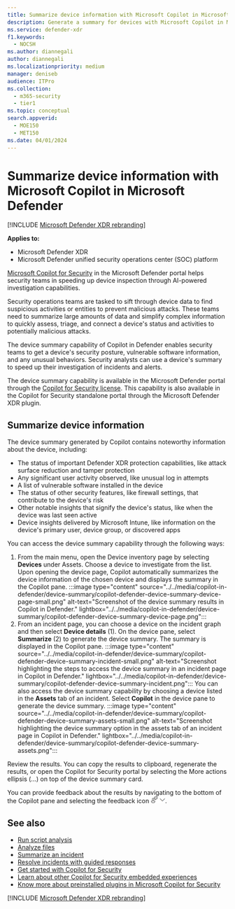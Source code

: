 ```yaml
---
title: Summarize device information with Microsoft Copilot in Microsoft Defender
description: Generate a summary for devices with Microsoft Copilot in Microsoft Defender.
ms.service: defender-xdr
f1.keywords:
  - NOCSH
ms.author: diannegali
author: diannegali
ms.localizationpriority: medium
manager: deniseb
audience: ITPro
ms.collection:
  - m365-security
  - tier1
ms.topic: conceptual
search.appverid:
  - MOE150
  - MET150
ms.date: 04/01/2024
---
```


# Summarize device information with Microsoft Copilot in Microsoft Defender

[!INCLUDE [Microsoft Defender XDR rebranding](../includes/microsoft-defender.md)]

**Applies to:**

- Microsoft Defender XDR
- Microsoft Defender unified security operations center (SOC) platform

[Microsoft Copilot for Security](/security-copilot/microsoft-security-copilot) in the Microsoft Defender portal helps security teams in speeding up device inspection through AI-powered investigation capabilities.

Security operations teams are tasked to sift through device data to find suspicious activities or entities to prevent malicious attacks. These teams need to summarize large amounts of data and simplify complex information to quickly assess, triage, and connect a device's status and activities to potentially malicious attacks.

The device summary capability of Copilot in Defender enables security teams to get a device's security posture, vulnerable software information, and any unusual behaviors. Security analysts can use a device's summary to speed up their investigation of incidents and alerts.

The device summary capability is available in the Microsoft Defender portal through the [Copilot for Security license](/security-copilot/faq-security-copilot). This capability is also available in the Copilot for Security standalone portal through the Microsoft Defender XDR plugin.

## Summarize device information

The device summary generated by Copilot contains noteworthy information about the device, including:

- The status of important Defender XDR protection capabilities, like attack surface reduction and tamper protection
- Any significant user activity observed, like unusual log in attempts
- A list of vulnerable software installed in the device
- The status of other security features, like firewall settings, that contribute to the device's risk
- Other notable insights that signify the device's status, like when the device was last seen active
- Device insights delivered by Microsoft Intune, like information on the device's primary user, device group, or discovered apps

You can access the device summary capability through the following ways:

1. From the main menu, open the Device inventory page by selecting **Devices** under Assets. Choose a device to investigate from the list. Upon opening the device page, Copilot automatically summarizes the device information of the chosen device and displays the summary in the Copilot pane.
   :::image type="content" source="../../media/copilot-in-defender/device-summary/copilot-defender-device-summary-device-page-small.png" alt-text="Screenshot of the device summary results in Copilot in Defender." lightbox="../../media/copilot-in-defender/device-summary/copilot-defender-device-summary-device-page.png":::
2. From an incident page, you can choose a device on the incident graph and then select **Device details** (1). On the device pane, select **Summarize** (2) to generate the device summary. The summary is displayed in the Copilot pane.
   :::image type="content" source="../../media/copilot-in-defender/device-summary/copilot-defender-device-summary-‌incident-small.png" alt-text="Screenshot highlighting the steps to access the device summary in an incident page in Copilot in Defender." lightbox="../../media/copilot-in-defender/device-summary/copilot-defender-device-summary-‌incident.png":::
   You can also access the device summary capability by choosing a device listed in the **Assets** tab of an incident. Select **Copilot** in the device pane to generate the device summary.
   :::image type="content" source="../../media/copilot-in-defender/device-summary/copilot-defender-device-summary-assets-small.png" alt-text="Screenshot highlighting the device summary option in the assets tab of an incident page in Copilot in Defender." lightbox="../../media/copilot-in-defender/device-summary/copilot-defender-device-summary-assets.png":::

Review the results. You can copy the results to clipboard, regenerate the results, or open the Copilot for Security portal by selecting the More actions ellipsis (...) on top of the device summary card.

You can provide feedback about the results by navigating to the bottom of the Copilot pane and selecting the feedback icon ![Screenshot of the feedback icon for Copilot in Defender cards](../../media/copilot-in-defender/copilot-defender-feedback.png).

## See also

- [Run script analysis](security-copilot-m365d-script-analysis.md)
- [Analyze files](copilot-in-defender-file-analysis.md)
- [Summarize an incident](security-copilot-m365d-incident-summary.md)
- [Resolve incidents with guided responses](security-copilot-m365d-guided-response.md)
- [Get started with Copilot for Security](/security-copilot/get-started-security-copilot)
- [Learn about other Copilot for Security embedded experiences](/security-copilot/experiences-security-copilot)
- [Know more about preinstalled plugins in Microsoft Copilot for Security](/security-copilot/manage-plugins#preinstalled-plugins)

[!INCLUDE [Microsoft Defender XDR rebranding](../../includes/defender-m3d-techcommunity.md)]
